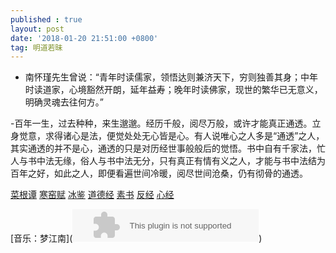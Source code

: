 ```yaml
---
published : true 
layout: post
date: '2018-01-20 21:51:00 +0800'
tag: 明道若昧
---
```

- 南怀瑾先生曾说：“青年时读儒家，领悟达则兼济天下，穷则独善其身；中年时读道家，心境豁然开朗，延年益寿；晚年时读佛家，现世的繁华已无意义，明确灵魂去往何方。”

-百年一生，过去种种，来生邈邈。经历千般，阅尽万般，或许才能真正通透。立身觉意，求得诸心是法，便觉处处无心皆是心。有人说唯心之人多是“通透”之人，其实通透的并不是心，通透的只是对历经世事般般后的觉悟。书中自有千家法，忙人与书中法无缘，俗人与书中法无分，只有真正有情有义之人，才能与书中法结为百年之好，如此之人，即便看遍世间冷暖，阅尽世间沧桑，仍有彻骨的通透。

[菜根谭](https://so.gushiwen.org/guwen/book_75.aspx)
[寒窑赋](https://so.gushiwen.org/view_72952.aspx)
[冰鉴](https://so.gushiwen.org/guwen/book_71.aspx)
[道德经](https://so.gushiwen.org/guwen/book_28.aspx)
[素书](https://so.gushiwen.org/guwen/book_39.aspx)
[反经](https://so.gushiwen.org/guwen/book_57.aspx)
[心经](https://so.gushiwen.org/guwen/bookv_13817.aspx)

[音乐：梦江南](<embed src="//music.163.com/style/swf/widget.swf?sid=5230860&type=2&auto=1&width=278&height=32" width="298" height="52"  allowNetworking="all"></embed>)
